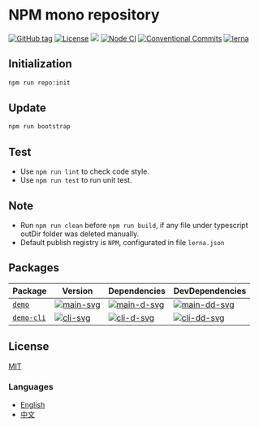 # NPM mono repository


[![GitHub tag](https://img.shields.io/github/tag/waitingsong/npm-mono-base.svg)]()
[![License](https://img.shields.io/badge/license-MIT-blue.svg)](https://opensource.org/licenses/MIT)
![](https://img.shields.io/badge/lang-TypeScript-blue.svg)
[![Node CI](https://github.com/waitingsong/npm-mono-base/workflows/Node%20CI/badge.svg)](https://github.com/waitingsong/npm-mono-base/actions?query=workflow%3A%22Node+CI%22)
[![Conventional Commits](https://img.shields.io/badge/Conventional%20Commits-1.0.0-yellow.svg)](https://conventionalcommits.org)
[![lerna](https://img.shields.io/badge/maintained%20with-lerna-cc00ff.svg)](https://lernajs.io/)


## Initialization

```sh
npm run repo:init
```


## Update

```sh
npm run bootstrap
```


## Test

- Use `npm run lint` to check code style.
- Use `npm run test` to run unit test.


## Note

- Run `npm run clean` before `npm run build`, if any file under typescript outDir folder was deleted manually.
- Default publish registry is `NPM`, configurated in file `lerna.json`


## Packages

| Package      | Version                | Dependencies                 | DevDependencies                |
| ------------ | ---------------------- | ---------------------------- | ------------------------------ |
| [`demo`]     | [![main-svg]][main-ch] | [![main-d-svg]][main-d-link] | [![main-dd-svg]][main-dd-link] |
| [`demo-cli`] | [![cli-svg]][cli-ch]   | [![cli-d-svg]][cli-d-link]   | [![cli-dd-svg]][cli-dd-link]   |


## License
[MIT](LICENSE)


### Languages
- [English](README.md)
- [中文](README.zh-CN.md)


[`demo`]: https://github.com/waitingsong/npm-mono-base/tree/master/packages/demo
[main-svg]: https://img.shields.io/npm/v/kmore.svg?maxAge=86400
[main-ch]: https://github.com/waitingsong/kmore/tree/master/packages/demo/CHANGELOG.md
[main-d-svg]: https://david-dm.org/waitingsong/kmore.svg?path=packages/kmore
[main-d-link]: https://david-dm.org/waitingsong/kmore.svg?path=packages/kmore
[main-dd-svg]: https://david-dm.org/waitingsong/kmore/dev-status.svg?path=packages/kmore
[main-dd-link]: https://david-dm.org/waitingsong/kmore?path=packages/kmore#info=devDependencies

[`demo-cli`]: https://github.com/waitingsong/kmore/tree/master/packages/kmore-cli
[cli-svg]: https://img.shields.io/npm/v/kmore-cli.svg?maxAge=86400
[cli-ch]: https://github.com/waitingsong/kmore/tree/master/packages/kmore-clie/CHANGELOG.md
[cli-d-svg]: https://david-dm.org/waitingsong/kmore.svg?path=packages/kmore-cli
[cli-d-link]: https://david-dm.org/waitingsong/kmore.svg?path=packages/kmore-cli
[cli-dd-svg]: https://david-dm.org/waitingsong/kmore/dev-status.svg?path=packages/kmore-cli
[cli-dd-link]: https://david-dm.org/waitingsong/kmore?path=packages/kmore-cli#info=devDependencies

